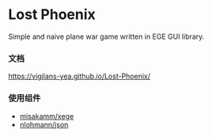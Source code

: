 # Lost Phoenix
Simple and naive plane war game written in EGE GUI library.

### 文档
https://vigilans-yea.github.io/Lost-Phoenix/

### 使用组件
* [misakamm/xege](https://github.com/misakamm/xege)
* [nlohmann/json](https://github.com/nlohmann/json)